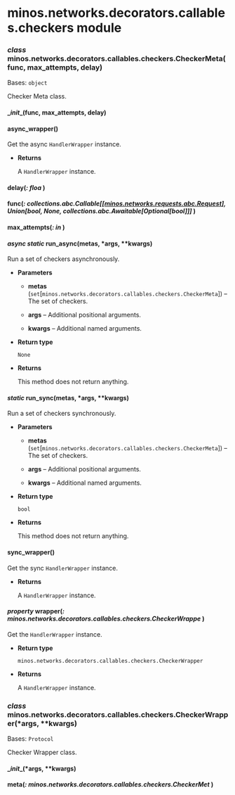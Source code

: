 # minos.networks.decorators.callables.checkers module


### _class_ minos.networks.decorators.callables.checkers.CheckerMeta(func, max_attempts, delay)
Bases: `object`

Checker Meta class.


#### \__init__(func, max_attempts, delay)

#### async_wrapper()
Get the async `HandlerWrapper` instance.


* **Returns**

    A `HandlerWrapper` instance.



#### delay(_: floa_ )

#### func(_: collections.abc.Callable[[[minos.networks.requests.abc.Request](minos.networks.requests.abc.md#minos.networks.requests.abc.Request)], Union[bool, None, collections.abc.Awaitable[Optional[bool]]]_ )

#### max_attempts(_: in_ )

#### _async static_ run_async(metas, \*args, \*\*kwargs)
Run a set of checkers asynchronously.


* **Parameters**

    
    * **metas** (`set`[`minos.networks.decorators.callables.checkers.CheckerMeta`]) – The set of checkers.


    * **args** – Additional positional arguments.


    * **kwargs** – Additional named arguments.



* **Return type**

    `None`



* **Returns**

    This method does not return anything.



#### _static_ run_sync(metas, \*args, \*\*kwargs)
Run a set of checkers synchronously.


* **Parameters**

    
    * **metas** (`set`[`minos.networks.decorators.callables.checkers.CheckerMeta`]) – The set of checkers.


    * **args** – Additional positional arguments.


    * **kwargs** – Additional named arguments.



* **Return type**

    `bool`



* **Returns**

    This method does not return anything.



#### sync_wrapper()
Get the sync `HandlerWrapper` instance.


* **Returns**

    A `HandlerWrapper` instance.



#### _property_ wrapper(_: minos.networks.decorators.callables.checkers.CheckerWrappe_ )
Get the `HandlerWrapper` instance.


* **Return type**

    `minos.networks.decorators.callables.checkers.CheckerWrapper`



* **Returns**

    A `HandlerWrapper` instance.



### _class_ minos.networks.decorators.callables.checkers.CheckerWrapper(\*args, \*\*kwargs)
Bases: `Protocol`

Checker Wrapper class.


#### \__init__(\*args, \*\*kwargs)

#### meta(_: minos.networks.decorators.callables.checkers.CheckerMet_ )
